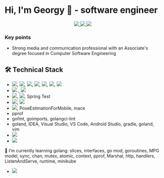 # Hi, I'm Georgy 👋 - software engineer

<p align='center'>
	<a href="https://www.linkedin.com/in/reriver/">
		<img src="https://img.shields.io/badge/linkedin-%230077B5.svg?&style=for-the-badge&logo=linkedin&logoColor=white"/>
	</a>
	<a href="https://t.me/reriver">
		<img src="https://img.shields.io/badge/Telegram-2CA5E0?style=for-the-badge&logo=telegram&logoColor=white"/>
	</a>
	<a href="mailto:reriver.at@gmail.com">
		<img src="https://img.shields.io/badge/Gmail-D14836?style=for-the-badge&logo=gmail&logoColor=white" />
	</a>
</p>


### Key points
* Strong media and communication professional with an Associate's degree focused in Computer Software Engineering
## 🛠 Technical Stack
* <img src="https://img.shields.io/badge/C-00599C?style=for-the-badge&logo=c&logoColor=white"/>, <img src="https://img.shields.io/badge/C%2B%2B-00599C?style=for-the-badge&logo=c%2B%2B&logoColor=white"/>, <img src="https://img.shields.io/badge/C%23-239120?style=for-the-badge&logo=c-sharp&logoColor=white"/>, <img src="https://img.shields.io/badge/Go-00ADD8?style=for-the-badge&logo=go&logoColor=white"/>, <img src="https://img.shields.io/badge/Java-ED8B00?style=for-the-badge&logo=java&logoColor=white"/>, <img src="https://img.shields.io/badge/Kotlin-0095D5?&style=for-the-badge&logo=kotlin&logoColor=white"/>, <img src="https://img.shields.io/badge/Python-3776AB?style=for-the-badge&logo=python&logoColor=white"/>
* <img src="https://img.shields.io/badge/MySQL-00000F?style=for-the-badge&logo=mysql&logoColor=white"/> , <img src="https://img.shields.io/badge/PostgreSQL-316192?style=for-the-badge&logo=postgresql&logoColor=white"/>
* <img src="https://img.shields.io/badge/Spring-6DB33F?style=for-the-badge&logo=spring&logoColor=white"/>, <img src="https://img.shields.io/badge/Spring_Boot-F2F4F9?style=for-the-badge&logo=spring-boot"/>, Spring Test
* <img src="https://img.shields.io/badge/Docker-2CA5E0?style=for-the-badge&logo=docker&logoColor=white"/>, <img src="https://img.shields.io/badge/kubernetes-326ce5.svg?&style=for-the-badge&logo=kubernetes&logoColor=white"/>
* <img src="https://img.shields.io/badge/OpenCV-27338e?style=for-the-badge&logo=OpenCV&logoColor=white"/>, PoseEstimationForMobile, mace
* pprof
* gofmt, goimports, golangci-lint
* goland, IDEA, Visual Studio, VS Code, Android Studio, gradle, goland, vim
* <img src="https://img.shields.io/badge/Git-F05032?style=for-the-badge&logo=git&logoColor=white"/>
* <img src="https://img.shields.io/badge/Unity-100000?style=for-the-badge&logo=unity&logoColor=white"/>
🌱 I’m currently learning golang: slices, interfaces, go mod, goroutines, MPG model, sync, chan, mutex, atomic, context, pprof, Marshal, http, handlers, ListenAndServe, runtime, minikube
* <a href="https://www.sololearn.com/profile/384127">
	<img src="https://img.shields.io/badge/-Sololearn-3a464b?style=for-the-badge&logo=Sololearn&logoColor=white" />
</a>
